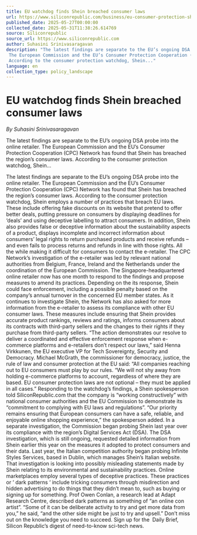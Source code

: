 ```yaml
---
title: EU watchdog finds Shein breached consumer laws
url: https://www.siliconrepublic.com/business/eu-consumer-protection-shein
published_date: 2025-05-27T00:00:00
collected_date: 2025-05-31T11:38:26.614769
source: Siliconrepublic
source_url: https://www.siliconrepublic.com
author: Suhasini Srinivasaragavan
description: "The latest findings are separate to the EU’s ongoing DSA probe into the online retailer. 
 The European Commission and the EU’s Consumer Protection Cooperation (CPC) Network has found that Shein has breached the region’s consumer laws. 
 According to the consumer protection watchdog, Shein..."
language: en
collection_type: policy_landscape
---
```


# EU watchdog finds Shein breached consumer laws

*By Suhasini Srinivasaragavan*

The latest findings are separate to the EU’s ongoing DSA probe into the online retailer. 
 The European Commission and the EU’s Consumer Protection Cooperation (CPC) Network has found that Shein has breached the region’s consumer laws. 
 According to the consumer protection watchdog, Shein...

The latest findings are separate to the EU’s ongoing DSA probe into the online retailer. 
 The European Commission and the EU’s Consumer Protection Cooperation (CPC) Network has found that Shein has breached the region’s consumer laws. 
 According to the consumer protection watchdog, Shein employs a number of practices that breach EU laws. These include offering fake discounts on its website that pretend to offer better deals, putting pressure on consumers by displaying deadlines for ‘deals’ and using deceptive labelling to attract consumers. 
 In addition, Shein also provides false or deceptive information about the sustainability aspects of a product, displays incomplete and incorrect information about consumers’ legal rights to return purchased products and receive refunds – and even fails to process returns and refunds in line with those rights. All the while making it difficult for consumers to contact the e-retailer. 
 The CPC Network’s investigation of the e-retailer was led by relevant national authorities from Belgium, France, Ireland and the Netherlands under the coordination of the European Commission. 
 The Singapore-headquartered online retailer now has one month to respond to the findings and propose measures to amend its practices. 
 Depending on the its response, Shein could face enforcement, including a possible penalty based on the company’s annual turnover in the concerned EU member states. 
 As it continues to investigate Shein, the Network has also asked for more information from the e-retailer to assess its compliance with other EU consumer laws. 
 These measures include ensuring that Shein provides accurate product rankings, reviews and ratings, informs consumers about its contracts with third-party sellers and the changes to their rights if they purchase from third-party sellers. 
 “The action demonstrates our resolve to deliver a coordinated and effective enforcement response when e-commerce platforms and e-retailers don’t respect our laws,” said Henna Virkkunen, the EU executive VP for Tech Sovereignty, Security and Democracy. 
 Michael McGrath, the commissioner for democracy, justice, the rule of law and consumer protection at the EU said: “All companies reaching out to EU consumers must play by our rules. 
 “We will not shy away from holding e-commerce platforms to account, regardless of where they are based. EU consumer protection laws are not optional – they must be applied in all cases.” 
 Responding to the watchdog’s findings, a Shein spokesperson told SiliconRepublic.com that the company is “working constructively” with national consumer authorities and the EU Commission to demonstrate its “commitment to complying with EU laws and regulations”. 
 “Our priority remains ensuring that European consumers can have a safe, reliable, and enjoyable online shopping experience,” the spokesperson added. 
 In a separate investigation, the Commission began probing Shein last year over its compliance with the region’s Digital Services Act (DSA). 
 The DSA investigation, which is still ongoing, requested detailed information from Shein earlier this year on the measures it adopted to protect consumers and their data. 
 Last year, the Italian competition authority began probing Infinite Styles Services, based in Dublin, which manages Shein’s Italian website. That investigation is looking into possibly misleading statements made by Shein relating to its environmental and sustainability practices. 
 Online marketplaces employ several types of deceptive practices. These practices or ‘ dark patterns ‘ include tricking consumers through misdirection and hidden advertising to do things that they didn’t mean to, such as buying or signing up for something. 
 Prof Owen Conlan, a research lead at Adapt Research Centre, described dark patterns as something of “an online con artist”. 
 “Some of it can be deliberate activity to try and get more data from you,” he said, “and the other side might be just to try and upsell.” 
 Don’t miss out on the knowledge you need to succeed. Sign up for the  Daily Brief, Silicon Republic’s digest of need-to-know sci-tech news.